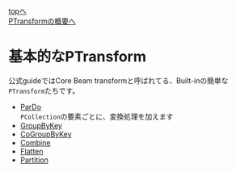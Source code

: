 [topへ](../index.md)  
[PTransformの概要へ](./ptransform.md)

# 基本的なPTransform
公式guideではCore Beam transformと呼ばれてる、Built-inの簡単な`PTransform`たちです。

+ [ParDo](./core/pardo.md)  
`PCollection`の要素ごとに、変換処理を加えます
+ [GroupByKey](./core/groupbykey.md)
+ [CoGroupByKey](./core/cogbk.md)
+ [Combine](./core/combine.md)
+ [Flatten](./core/flatten.md)
+ [Partition](./core/partition.md)